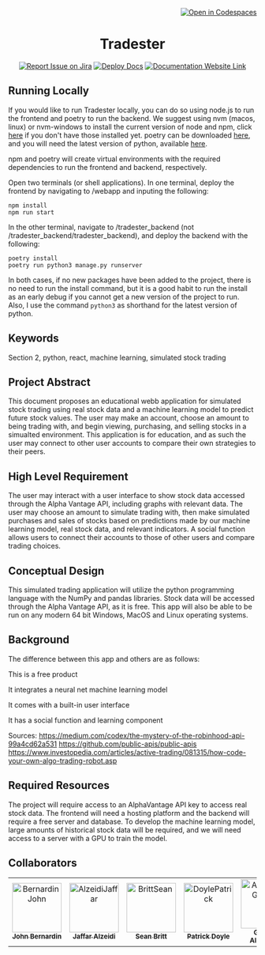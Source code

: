 


<div align="right">

[![Open in Codespaces](https://github.com/codespaces/badge.svg)](https://classroom.github.com/open-in-codespaces?assignment_repo_id=10118280)

</div>

<div align="center">

# Tradester
[![Report Issue on Jira](https://img.shields.io/badge/Report%20Issues-Jira-0052CC?style=flat&logo=jira-software)](https://temple-cis-projects-in-cs.atlassian.net/jira/software/c/projects/DT/issues)
[![Deploy Docs](https://github.com/ApplebaumIan/tu-cis-4398-docs-template/actions/workflows/deploy.yml/badge.svg)](https://github.com/ApplebaumIan/tu-cis-4398-docs-template/actions/workflows/deploy.yml)
[![Documentation Website Link](https://img.shields.io/badge/-Documentation%20Website-brightgreen)](https://applebaumian.github.io/tu-cis-4398-docs-template/)

</div>

## Running Locally

If you would like to run Tradester locally, you can do so using node.js to run the frontend and poetry to run the backend. We suggest using nvm (macos, linux) or nvm-windows to install the current version of node and npm, click [here](https://docs.npmjs.com/downloading-and-installing-node-js-and-npm) if you don't have those installed yet.  poetry can be downloaded [here](https://python-poetry.org/), and you will need the latest version of python, available [here](https://www.python.org/).  

npm and poetry will create virtual environments with the required dependencies to run the frontend and backend, respectively.

Open two terminals (or shell applications). In one terminal, deploy the frontend by navigating to /webapp and inputing the following:

    npm install
    npm run start

In the other terminal, navigate to /tradester_backend (not /tradester_backend/tradester_backend), and deploy the backend with the following:

    poetry install
    poetry run python3 manage.py runserver

In both cases, if no new packages have been added to the project, there is no need to run the install command, but it is a good habit to run the install as an early debug if you cannot get a new version of the project to run. Also, I use the command ```python3``` as shorthand for the latest version of python.  

## Keywords

Section 2, python, react, machine learning, simulated stock trading

## Project Abstract

This document proposes an educational webb application for simulated stock trading using real stock data and a machine learning model to predict future stock values. The user may make an account, choose an amount to being trading with, and begin viewing, purchasing, and selling stocks in a simualted environment. This application is for education, and as such the user may connect to other user accounts to compare their own strategies to their peers.

## High Level Requirement

The user may interact with a user interface to show stock data accessed through the Alpha Vantage API, including graphs with relevant data. The user may choose an amount to simulate trading with, then make simulated purchases and sales of stocks based on predictions made by our machine learning model, real stock data, and relevant indicators. A social function allows users to connect their accounts to those of other users and compare trading choices.  

## Conceptual Design

This simulated trading application will utilize the python programming language with the NumPy and pandas libraries. Stock data will be accessed through the Alpha Vantage API, as it is free. This app will also be able to be run on any modern 64 bit Windows, MacOS and Linux operating systems.

## Background

The difference between this app and others are as follows:  

This is a free product  

It integrates a neural net machine learning model  

It comes with a built-in user interface  

It has a social function and learning component

Sources:
https://medium.com/codex/the-mystery-of-the-robinhood-api-99a4cd62a531
https://github.com/public-apis/public-apis
https://www.investopedia.com/articles/active-trading/081315/how-code-your-own-algo-trading-robot.asp

## Required Resources

The project will require access to an AlphaVantage API key to access real stock data.  The frontend will need a hosting platform and the backend will require a free server and database.  To develop the machine learning model, large amounts of historical stock data will be required, and we will need access to a server with a GPU to train the model.  

## Collaborators

[//]: # ( readme: collaborators -start )
<table>
<tr>
    <td align="center">
        <a href="https://github.com/jbbernardin">
            <img src="https://avatars.githubusercontent.com/u/62387765?v=4" width="100;" alt="BernardinJohn"/>
            <br />
            <sub><b>John Bernardin</b></sub>
        </a>
    </td>
        <td align="center">
        <a href="https://github.com/jalzeidi">
            <img src="https://avatars.githubusercontent.com/u/84288872?v=4" width="100;" alt="AlzeidiJaffar"/>
            <br />
            <sub><b>Jaffar Alzeidi</b></sub>
        </a>
    </td>
        <td align="center">
        <a href="https://github.com/seanbritt">
            <img src="https://avatars.githubusercontent.com/u/70382208?v=4" width="100;" alt="BrittSean"/>
            <br />
            <sub><b>Sean Britt</b></sub>
        </a>
    </td>
        <td align="center">
        <a href="https://github.com/patriickdoyle">
            <img src="https://avatars.githubusercontent.com/u/73042164?v=4" width="100;" alt="DoylePatrick"/>
            <br />
            <sub><b>Patrick Doyle</b></sub>
        </a>
    </td>
        <td align="center">
        <a href="https://github.com/guthriealbertson">
            <img src="https://avatars.githubusercontent.com/u/89537502?v=4" width="100;" alt="AlbertsonGuthrie"/>
            <br />
            <sub><b>Guthrie Albertson</b></sub>
        </a>
    </td>
        <td align="center">
        <a href="https://github.com/tuf99746">
            <img src="https://avatars.githubusercontent.com/u/97983404?v=4" width="100;" alt="BonanniNick"/>
            <br />
            <sub><b>Nick Bonanni</b></sub>
        </a>
    </td>
        <td align="center">
        <a href="https://github.com/safowler77">
            <img src="https://avatars.githubusercontent.com/u/70285047?v=4" width="100;" alt="FowlerShawn"/>
            <br />
            <sub><b>Shawn Fowler</b></sub>
        </a>
    </td>
    <td align="center">
        <a href="https://github.com/OwenKing2">
            <img src="https://avatars.githubusercontent.com/u/77747886?v=4" width="100;" alt="KingOwen"/>
            <br />
            <sub><b>Owen King</b></sub>
        </a>
    </td>
</tr>

</table>

[//]: # ( readme: collaborators -end )
